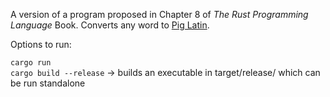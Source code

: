 A version of a program proposed in Chapter 8 of *The Rust Programming Language* Book.
Converts any word to [Pig Latin](https://en.wikipedia.org/wiki/Pig_Latin).

Options to run:

`cargo run`  
`cargo build --release` -> builds an executable in target/release/ which can be run standalone
